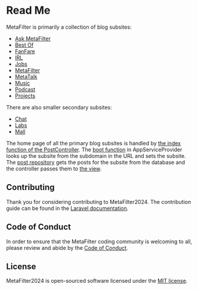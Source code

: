 # Read Me

MetaFilter is primarily a collection of blog subsites:

- <a href="https://ask.metafilter.com/">Ask MetaFilter</a>
- <a href="https://bestof.metafilter.com/">Best Of</a>
- <a href="https://fanfare.metafilter.com/">FanFare</a>
- <a href="https://irl.metafilter.com/">IRL</a>
- <a href="https://jobs.metafilter.com/">Jobs</a>
- <a href="https://www.metafilter.com/">MetaFilter</a>
- <a href="https://metatalk.metafilter.com/">MetaTalk</a>
- <a href="https://music.metafilter.com/">Music</a>
- <a href="https://podcast.metafilter.com/">Podcast</a>
- <a href="https://projects.metafilter.com/">Projects</a>

There are also smaller secondary subsites:

- <a href="https://chat.metafilter.com/">Chat</a>
- <a href="https://labs.metafilter.com/">Labs</a>
- <a href="https://mall.metafilter.com/">Mall</a>

The home page of all the primary blog subsites is handled by <a href="https://github.com/MetaFilter/MetaFilter2024/blob/6ad35f2affec214904856ab3f2c6950663f3d2aa/app/Http/Controllers/PostController.php#L32">the index function of the PostController</a>.
The <a href="https://github.com/MetaFilter/MetaFilter2024/blob/main/app/Providers/AppServiceProvider.php">boot function</a> in AppServiceProvider looks up the subsite from the subdomain in the URL and sets the subsite.
The <a href="https://github.com/MetaFilter/MetaFilter2024/blob/6ad35f2affec214904856ab3f2c6950663f3d2aa/app/Repositories/PostRepository.php">post repository</a> gets the posts for the subsite from the database and the controller passes them to <a href="https://github.com/MetaFilter/MetaFilter2024/blob/6ad35f2affec214904856ab3f2c6950663f3d2aa/resources/views/posts/index.blade.php">the view</a>.

## Contributing

Thank you for considering contributing to MetaFilter2024. The contribution guide can be found in the [Laravel documentation](https://laravel.com/docs/contributions).

## Code of Conduct

In order to ensure that the MetaFilter coding community is welcoming to all, please review and abide by the [Code of Conduct](https://github.com/MetaFilter/MetaFilter2024?tab=coc-ov-file#readme).

## License

MetaFilter2024 is open-sourced software licensed under the [MIT license](https://opensource.org/licenses/MIT).
